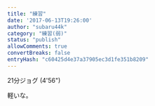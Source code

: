 ```yaml
---
title: "練習"
date: '2017-06-13T19:26:00'
author: "subaru44k"
category: "練習(弱)"
status: "publish"
allowComments: true
convertBreaks: false
entryHash: "c60425d4e37a37905ec3d1fe351b8209"
---
```

21分ジョグ
(4'56")

軽いな。
